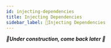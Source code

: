 ```yaml
---
id: injecting-dependencies
title: Injecting Dependencies
sidebar_label: 🚧Injecting Dependencies
---
```


_**🚧Under construction, come back later 🚧**_

<!--
Take from @laconia/core

Very simple for now, only top level as compared to other frameworks.

.register

- Ensure that we talk about #22
-->
